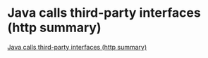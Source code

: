 # Java calls third-party interfaces (http summary)
[Java calls third-party interfaces (http summary)](https://aiwithcloud.com/2022/09/19/java_calls_third_party_interfaces_http_summary/)